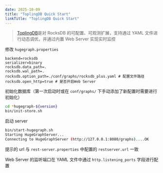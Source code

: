 ```yaml
---
date: 2025-10-09
title: "ToplingDB Quick Start"
linkTitle: "ToplingDB Quick Start"
---
```


> [ToplingDB](https://github.com/topling/toplingdb)是对 RocksDB 的可配置、可观测扩展，支持通过 YAML 文件进行动态调优，并通过内置 Web Server 实现实时监控

修改 `hugegraph.properties`

```properties
backend=rocksdb
serializer=binary
rocksdb.data_path=.
rocksdb.wal_path=.
rocksdb.option_path=./conf/graphs/rocksdb_plus.yaml # 配置文件路径
rocksdb.open_http=true # 是否开启Web Server
```


初始化数据库（第一次启动时或在 `conf/graphs/` 下手动添加了新配置时需要进行初始化）

```bash
cd *hugegraph-${version}
bin/init-store.sh
```

启动 server

```bash
bin/start-hugegraph.sh
Starting HugeGraphServer...
Connecting to HugeGraphServer (http://127.0.0.1:8080/graphs)....OK
```

提示的 url 与 `rest-server.properties` 中配置的 `restserver.url` 一致

Web Server 的监听端口在 YAML 文件中通过 `http.listening_ports` 字段进行配置
